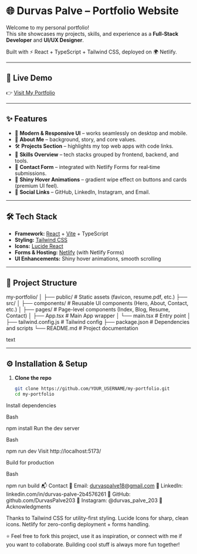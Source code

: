 # 🌐 Durvas Palve – Portfolio Website

Welcome to my personal portfolio!  
This site showcases my projects, skills, and experience as a **Full‑Stack Developer** and **UI/UX Designer**.  

Built with ⚡ React + TypeScript + Tailwind CSS, deployed on 🌍 Netlify.

---

## 🚀 Live Demo

👉 [Visit My Portfolio](https://portfilodurvas.netlify.app/)

---

## ✨ Features

- 🎨 **Modern & Responsive UI** – works seamlessly on desktop and mobile.
- 📝 **About Me** – background, story, and core values.
- 🛠️ **Projects Section** – highlights my top web apps with code links.
- 🧰 **Skills Overview** – tech stacks grouped by frontend, backend, and tools.
- 📩 **Contact Form** – integrated with Netlify Forms for real‑time submissions.
- 🌈 **Shiny Hover Animations** – gradient wipe effect on buttons and cards (premium UI feel).
- 🔗 **Social Links** – GitHub, LinkedIn, Instagram, and Email.

---

## 🛠️ Tech Stack

- **Framework:** [React](https://reactjs.org/) + [Vite](https://vitejs.dev/) + TypeScript
- **Styling:** [Tailwind CSS](https://tailwindcss.com/)
- **Icons:** [Lucide React](https://lucide.dev/)  
- **Forms & Hosting:** [Netlify](https://www.netlify.com/) (with Netlify Forms)
- **UI Enhancements:** Shiny hover animations, smooth scrolling

---

## 📂 Project Structure
my-portfolio/
│
├── public/ # Static assets (favicon, resume.pdf, etc.)
├── src/
│ ├── components/ # Reusable UI components (Hero, About, Contact, etc.)
│ ├── pages/ # Page-level components (Index, Blog, Resume, Contact)
│ ├── App.tsx # Main App wrapper
│ └── main.tsx # Entry point
│
├── tailwind.config.js # Tailwind config
├── package.json # Dependencies and scripts
└── README.md # Project documentation

text


---

## ⚙️ Installation & Setup

1. **Clone the repo**
   ```bash
   git clone https://github.com/YOUR_USERNAME/my-portfolio.git
   cd my-portfolio
Install dependencies

Bash

npm install
Run the dev server

Bash 

npm run dev
Visit http://localhost:5173/

Build for production

Bash

npm run build
📬 Contact
📧 Email: durvaspalve18@gmail.com
💼 LinkedIn: linkedin.com/in/durvas-palve-2b4576261
🐙 GitHub: github.com/DurvasPalve203
📸 Instagram: @durvas_palve_203
🙌 Acknowledgments

Thanks to Tailwind CSS for utility-first styling.
Lucide Icons for sharp, clean icons.
Netlify for zero-config deployment + forms handling.

⭐ Feel free to fork this project, use it as inspiration, or connect with me if you want to collaborate.
Building cool stuff is always more fun together!
